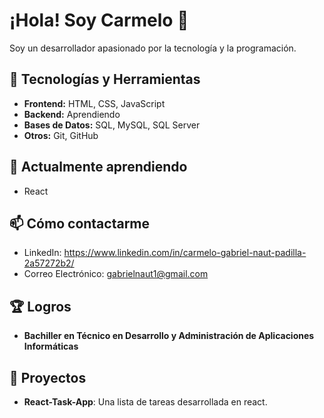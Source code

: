 # ¡Hola! Soy Carmelo 👋

Soy un desarrollador apasionado por la tecnología y la programación.

## 🚀 Tecnologías y Herramientas
- **Frontend:** HTML, CSS, JavaScript
- **Backend:** Aprendiendo
- **Bases de Datos:** SQL, MySQL, SQL Server
- **Otros:** Git, GitHub

## 🌱 Actualmente aprendiendo
- React
## 📫 Cómo contactarme
- LinkedIn: https://www.linkedin.com/in/carmelo-gabriel-naut-padilla-2a57272b2/
- Correo Electrónico: gabrielnaut1@gmail.com
  
## 🏆 Logros
- **Bachiller en Técnico en Desarrollo y Administración de Aplicaciones Informáticas**

## 📂 Proyectos
- **React-Task-App**: Una lista de tareas desarrollada en react.
